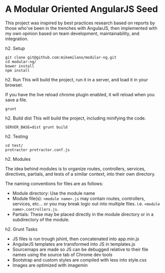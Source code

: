 A Modular Oriented AngularJS Seed
=================================

This project was inspired by best practices research based on reports
by those who've been in the trenches with AngularJS, then implemented
with my own opinion based on team development, maintainability, and integration.

h2. Setup
```
git clone git@github.com:mikemilano/modular-ng.git
cd modular-ng/
bower install
npm install
```

h2. Run
This will build the project, run it in a server, and load it in your browser.

If you have the live reload chrome plugin enabled, it will reload when you save a file.
```
grunt
```

h2. Build dist
This will build the project, including minifying the code.
```
SERVER_BASE=dist grunt build
```

h2. Testing
```
cd test/
protractor protractor.conf.js
```

h2. Modules

The idea behind modules is to organize routes, controllers,
services, directives, partials, and tests of a similar context, into
their own directory.

The naming conventions for files are as follows:

- Module directory: Use the module name
- Module file(s): `<module name>.js` may contain routes, controllers, services,
etc... or you may break logic out into multiple files. i.e. `<module name>.controllers.js`.
- Partials: These may be placed directly in the module directory or in a
subdirectory of the module.

h2. Grunt Tasks
- JS files is run trough jshint, then concatenated into app.min.js
- AngularJS templates are transformed into JS in templates.js
- Sourcemaps are made so JS can be debugged relative to their file names using the source tab of Chrome dev tools
- Bootstrap and custom styles are compiled with less into style.css
- Images are optimized with imagemin
